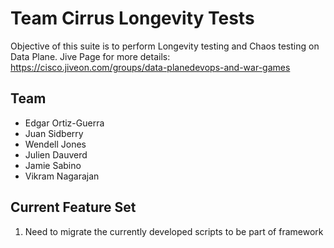 # Team Cirrus Longevity Tests

Objective of this suite is to perform Longevity testing and Chaos testing on Data Plane. Jive Page for more details: https://cisco.jiveon.com/groups/data-planedevops-and-war-games

## Team
- Edgar Ortiz-Guerra
- Juan Sidberry
- Wendell Jones
- Julien Dauverd
- Jamie Sabino
- Vikram Nagarajan

## Current Feature Set
1. Need to migrate the currently developed scripts to be part of framework


